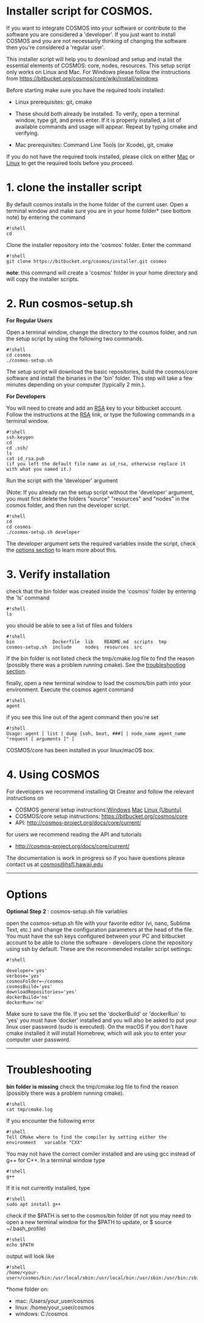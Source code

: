 # Installer script for COSMOS. #

If you want to integrate COSMOS into your software or contribute to the software you are considered a 'developer'.
If you just want to install COSMOS and you are not necessarily thinking of changing the software then you're considered a 'regular user'.

This installer script will help you to download and setup and install the essential elements of COSMOS: core, nodes, resources. This setup script only works on Linux and Mac. For Windows please follow the instructions from https://bitbucket.org/cosmos/core/wiki/install/windows

Before starting make sure you have the required tools installed:

* Linux prerequisites: git, cmake
* These should both already be installed. To verify, open a terminal window, type git, and press enter. If it is properly installed, a list of available commands and usage will appear. Repeat by typing cmake and verifying. 

* Mac prerequisites: Command Line Tools (or Xcode), git, cmake

If you do not have the required tools installed, please click on either [Mac](https://bitbucket.org/cosmos/core/wiki/install/mac) or [Linux](https://bitbucket.org/cosmos/core/wiki/install/linux_ubuntu) to
get the required tools before you proceed.


# 1. clone the installer script #

By default cosmos installs in the home folder of the current user. Open a terminal window and make sure you are in your home folder* (see bottom note) by entering the command
```
#!shell
cd
```
Clone the installer repository into the 'cosmos' folder. Enter the command
```
#!shell
git clone https://bitbucket.org/cosmos/installer.git cosmos
```
**note**: this command will create a 'cosmos' folder in your home directory and will copy the installer scripts.

# 2. Run cosmos-setup.sh #

**For Regular Users**

Open a terminal window, change the directory to the cosmos folder, and run the setup script by using the following two commands.
```
#!shell
cd cosmos
./cosmos-setup.sh
```
The setup script will download the basic repositories, build the cosmos/core software and install the binaries in the 'bin' folder. This step will take a few minutes depending on your computer (typically 2 min.).

**For Developers**

You will need to create and add an [RSA](https://confluence.atlassian.com/bitbucket/set-up-ssh-for-git-728138079.html) key to your bitbucket account. Follow the instructions at the [RSA](https://confluence.atlassian.com/bitbucket/set-up-ssh-for-git-728138079.html) link, or type the following commands in a terminal window.


```
#!shell
ssh-keygen
cd
cd .ssh/
ls
cat id_rsa.pub
(if you left the default file name as id_rsa, otherwise replace it with what you named it.)
```

Run the script with the 'developer' argument

(Note: If you already ran the setup script without the 'developer' argument, you must first delete the folders "source" "resources" and "nodes" in the cosmos folder, and then run the developer script.

```
#!shell
cd
cd cosmos
./cosmos-setup.sh developer
```
The developer argument sets the required variables inside the script, check the [options section](#markdown-header-options) to learn more about this.


# 3. Verify installation

check that the bin folder was created inside the 'cosmos' folder by entering the 'ls' command

```
#!shell
ls
```
you should be able to see a list of files and folders 
```
#!shell
bin              Dockerfile  lib    README.md  scripts  tmp
cosmos-setup.sh  include     nodes  resources  src

```

If the bin folder is not listed check the tmp/cmake.log file to find the reason (possibly there was a problem running cmake). See the [troubleshooting section](#markdown-header-troubleshooting).

finally, open a new terminal window to load the cosmos/bin path into your environment. Execute the cosmos agent command

```
#!shell
agent
```

if you see this line out of the agent command then you're set
```
#!shell
Usage: agent [ list | dump [soh, beat, ###] | node_name agent_name "request [ arguments ]" ]
```
COSMOS/core has been installed in your linux/macOS box.


# 4. Using COSMOS #

For developers we recommend installing Qt Creator and follow the relevant instructions on 

* COSMOS general setup instructions:[Windows](https://bitbucket.org/cosmos/core/wiki/install/windows) [Mac](https://bitbucket.org/cosmos/core/wiki/install/mac) [Linux (Ubuntu)](https://bitbucket.org/cosmos/core/wiki/install/linux_ubuntu)
* COSMOS/core setup instructions: https://bitbucket.org/cosmos/core
* API: http://cosmos-project.org/docs/core/current/

for users we recommend reading the API and tutorials 

* http://cosmos-project.org/docs/core/current/

The documentation is work in progress so if you have questions please contact us at cosmos@hsfl.hawaii.edu

-----------------------
# Options #

**Optional Step 2** : cosmos-setup.sh file variables

open the cosmos-setup.sh file with your favorite editor (vi, nano, Sublime Text, etc.) and change the configuration parameters at the head of the file. You must have the ssh keys configured between your PC and bitbucket account to be able to clone the software - developers clone the repository using ssh by default. These are the recommended installer script settings:
```
#!shell

developer='yes' 
verbose='yes'
cosmosFolder=~/cosmos
cosmosBuild='yes'
downloadRepositories='yes'
dockerBuild='no'
dockerRun='no'
```

Make sure to save the file. If you set the 'dockerBuild' or 'dockerRun' to 'yes' you must have 'docker' installed and you will also be asked to put your linux user password (sudo is executed). On the macOS if you don't have cmake installed it will install Homebrew, which will ask you to enter your computer user password.

----------------

# Troubleshooting #

**bin folder is missing**
check the tmp/cmake.log file to find the reason (possibly there was a problem running cmake). 

```
#!shell
cat tmp/cmake.log
```

If you encounter the following error
```
#!shell
Tell CMake where to find the compiler by setting either the environment   variable "CXX"
```
You may not have the correct comiler installed and are using gcc instead of g++ for C++. In a terminal window type
```
#!shell
g++
```
If it is not currently installed, type
```
#!shell
sudo apt install g++
```

check if the $PATH is set to the cosmos/bin folder (if not you may need to open a new terminal window for the $PATH to update, or $ source ~/.bash_profile)

```
#!shell
echo $PATH
```

output will look like
```
#!shell
/home/<your-user>/cosmos/bin:/usr/local/sbin:/usr/local/bin:/usr/sbin:/usr/bin:/sbin:/bin
```

*home folder on:

* mac: /Users/your_user/cosmos
* linux: /home/your_user/cosmos
* windows: C:/cosmos